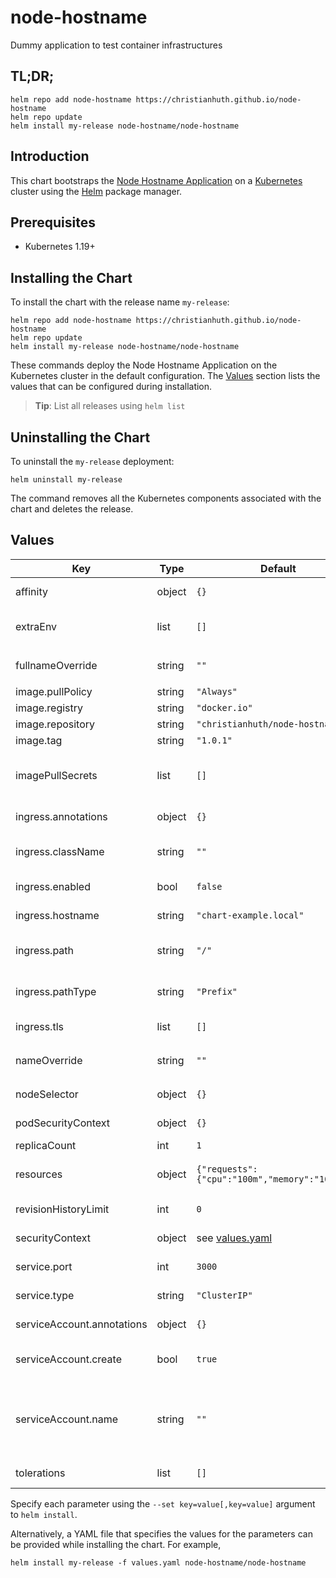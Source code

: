 # node-hostname

Dummy application to test container infrastructures

## TL;DR;

```console
helm repo add node-hostname https://christianhuth.github.io/node-hostname
helm repo update
helm install my-release node-hostname/node-hostname
```

## Introduction

This chart bootstraps the [Node Hostname Application](https://github.com/christianhuth/node-hostname) on a [Kubernetes](http://kubernetes.io) cluster using the [Helm](https://helm.sh) package manager.

## Prerequisites

- Kubernetes 1.19+

## Installing the Chart

To install the chart with the release name `my-release`:

```console
helm repo add node-hostname https://christianhuth.github.io/node-hostname
helm repo update
helm install my-release node-hostname/node-hostname
```

These commands deploy the Node Hostname Application on the Kubernetes cluster in the default configuration. The [Values](#values) section lists the values that can be configured during installation.

> **Tip**: List all releases using `helm list`

## Uninstalling the Chart

To uninstall the `my-release` deployment:

```console
helm uninstall my-release
```

The command removes all the Kubernetes components associated with the chart and deletes the release.

## Values

| Key | Type | Default | Description |
|-----|------|---------|-------------|
| affinity | object | `{}` | Affinity settings for pod assignment |
| extraEnv | list | `[]` | additional environment variables to be added to the pods |
| fullnameOverride | string | `""` | String to fully override `"argocd-extension-metrics.fullname"` |
| image.pullPolicy | string | `"Always"` | image pull policy |
| image.registry | string | `"docker.io"` | image registory |
| image.repository | string | `"christianhuth/node-hostname"` | image repository |
| image.tag | string | `"1.0.1"` | Overrides the image tag |
| imagePullSecrets | list | `[]` | If defined, uses a Secret to pull an image from a private Docker registry or repository. |
| ingress.annotations | object | `{}` | Additional annotations for the Ingress resource |
| ingress.className | string | `""` | IngressClass that will be be used to implement the Ingress |
| ingress.enabled | bool | `false` | Enable ingress record generation |
| ingress.hostname | string | `"chart-example.local"` | The publicly reachable hostname |
| ingress.path | string | `"/"` | The path under witch the frontend should be reached |
| ingress.pathType | string | `"Prefix"` | Valid values: ImplementationSpecific, Exact, Prefix |
| ingress.tls | list | `[]` | An array with the tls configuration |
| nameOverride | string | `""` | Provide a name in place of `argocd-extension-metrics` |
| nodeSelector | object | `{}` | Node labels for pod assignment |
| podSecurityContext | object | `{}` | pod-level security context |
| replicaCount | int | `1` | Number of replicas |
| resources | object | `{"requests":{"cpu":"100m","memory":"100Mi"}}` | Resource limits and requests for the controller pods. |
| revisionHistoryLimit | int | `0` | The number of old ReplicaSets to retain |
| securityContext | object | see [values.yaml](./values.yaml) | container-level security context |
| service.port | int | `3000` | Kubernetes port where service is exposed |
| service.type | string | `"ClusterIP"` | Kubernetes service type |
| serviceAccount.annotations | object | `{}` | Annotations to add to the service account |
| serviceAccount.create | bool | `true` | Specifies whether a service account should be created |
| serviceAccount.name | string | `""` | The name of the service account to use. If not set and create is true, a name is generated using the fullname template |
| tolerations | list | `[]` | Toleration labels for pod assignment |

Specify each parameter using the `--set key=value[,key=value]` argument to `helm install`.

Alternatively, a YAML file that specifies the values for the parameters can be provided while installing the chart. For example,

```console
helm install my-release -f values.yaml node-hostname/node-hostname
```
